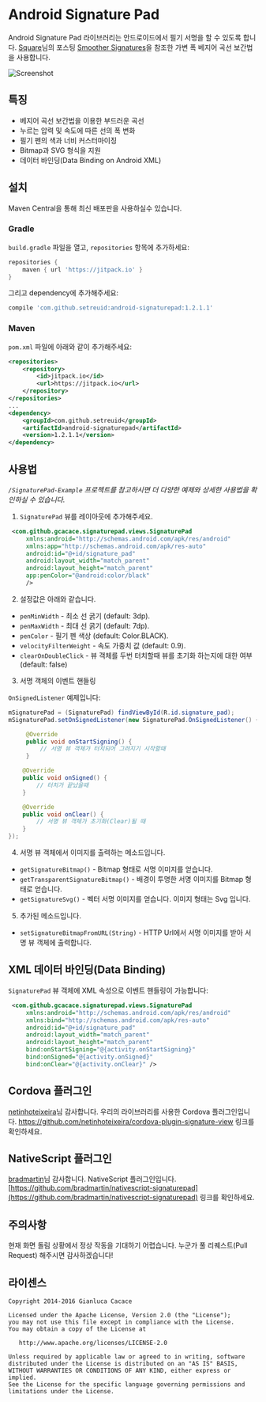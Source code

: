 Android Signature Pad
====================

Android Signature Pad 라이브러리는 안드로이드에서 필기 서명을 할 수 있도록 합니다.
[Square](https://squareup.com)님의 포스팅 [Smoother Signatures](http://corner.squareup.com/2012/07/smoother-signatures.html)을 참조한 가변 폭 베지어 곡선 보간법을 사용합니다.

![Screenshot](https://github.com/gcacace/android-signaturepad/raw/master/header.png)

## 특징
 * 베지어 곡선 보간법을 이용한 부드러운 곡선
 * 누르는 압력 및 속도에 따른 선의 폭 변화
 * 필기 펜의 색과 너비 커스터마이징
 * Bitmap과 SVG 형식을 지원
 * 데이터 바인딩(Data Binding on Android XML)

## 설치

Maven Central을 통해 최신 배포판을 사용하실수 있습니다.

### Gradle

`build.gradle` 파일을 열고, `repositories` 항목에 추가하세요:
```gradle
repositories {
    maven { url 'https://jitpack.io' }
}
```
그리고 dependency에 추가해주세요:
```gradle
compile 'com.github.setreuid:android-signaturepad:1.2.1.1'
```

### Maven

`pom.xml` 파일에 아래와 같이 추가해주세요:
```xml
<repositories>
    <repository>
        <id>jitpack.io</id>
        <url>https://jitpack.io</url>
    </repository>
</repositories>
...
<dependency>
    <groupId>com.github.setreuid</groupId>
    <artifactId>android-signaturepad</artifactId>
    <version>1.2.1.1</version>
</dependency>
```

## 사용법

*`/SignaturePad-Example` 프로젝트를 참고하시면 더 다양한 예제와 상세한 사용법을 확인하실 수 있습니다.*

1. `SignaturePad` 뷰를 레이아웃에 추가해주세요.
```xml
 <com.github.gcacace.signaturepad.views.SignaturePad
     xmlns:android="http://schemas.android.com/apk/res/android"
     xmlns:app="http://schemas.android.com/apk/res-auto"
     android:id="@+id/signature_pad"
     android:layout_width="match_parent"
     android:layout_height="match_parent"
     app:penColor="@android:color/black"
     />
```

2. 설정값은 아래와 같습니다.
 * `penMinWidth` - 최소 선 굵기 (default: 3dp).
 * `penMaxWidth` - 최대 선 굵기 (default: 7dp).
 * `penColor` - 필기 펜 색상 (default: Color.BLACK).
 * `velocityFilterWeight` - 속도 가중치 값 (default: 0.9).
 * `clearOnDoubleClick` - 뷰 객체를 두번 터치할때 뷰를 초기화 하는지에 대한 여부 (default: false)

3. 서명 객체의 이벤트 핸들링

 `OnSignedListener` 예제입니다:
 ```java
 mSignaturePad = (SignaturePad) findViewById(R.id.signature_pad);
 mSignaturePad.setOnSignedListener(new SignaturePad.OnSignedListener() {

      @Override
      public void onStartSigning() {
          // 서명 뷰 객체가 터치되어 그려지기 시작할때
      }

     @Override
     public void onSigned() {
         // 터치가 끝났을때
     }

     @Override
     public void onClear() {
         // 서명 뷰 객체가 초기화(Clear)될 때
     }
 });
 ```

4. 서명 뷰 객체에서 이미지를 출력하는 메소드입니다.
 * `getSignatureBitmap()` - Bitmap 형태로 서명 이미지를 얻습니다.
 * `getTransparentSignatureBitmap()` - 배경이 투명한 서명 이미지를 Bitmap 형태로 얻습니다.
 * `getSignatureSvg()` - 벡터 서명 이미지를 얻습니다. 이미지 형태는 Svg 입니다.
 
5. 추가된 메소드입니다.
 * `setSignatureBitmapFromURL(String)` - HTTP Url에서 서명 이미지를 받아 서명 뷰 객체에 출력합니다.

## XML 데이터 바인딩(Data Binding)

`SignaturePad` 뷰 객체에 XML 속성으로 이벤트 핸들링이 가능합니다:

```xml
 <com.github.gcacace.signaturepad.views.SignaturePad
     xmlns:android="http://schemas.android.com/apk/res/android"
     xmlns:bind="http://schemas.android.com/apk/res-auto"
     android:id="@+id/signature_pad"
     android:layout_width="match_parent"
     android:layout_height="match_parent"
     bind:onStartSigning="@{activity.onStartSigning}"
     bind:onSigned="@{activity.onSigned}"
     bind:onClear="@{activity.onClear}" />
```

## Cordova 플러그인

[netinhoteixeira](https://github.com/netinhoteixeira/)님 감사합니다.
우리의 라이브러리를 사용한 Cordova 플러그인입니다.
https://github.com/netinhoteixeira/cordova-plugin-signature-view 링크를 확인하세요.

## NativeScript 플러그인
[bradmartin](https://github.com/bradmartin)님 감사합니다.
NativeScript 플러그인입니다.
[https://github.com/bradmartin/nativescript-signaturepad](https://github.com/bradmartin/nativescript-signaturepad) 링크를 확인하세요.

## 주의사항

현재 화면 돌림 상황에서 정상 작동을 기대하기 어렵습니다.
누군가 풀 리퀘스트(Pull Request) 해주시면 감사하겠습니다!

## 라이센스

    Copyright 2014-2016 Gianluca Cacace

    Licensed under the Apache License, Version 2.0 (the "License");
    you may not use this file except in compliance with the License.
    You may obtain a copy of the License at

       http://www.apache.org/licenses/LICENSE-2.0

    Unless required by applicable law or agreed to in writing, software
    distributed under the License is distributed on an "AS IS" BASIS,
    WITHOUT WARRANTIES OR CONDITIONS OF ANY KIND, either express or implied.
    See the License for the specific language governing permissions and
    limitations under the License.

